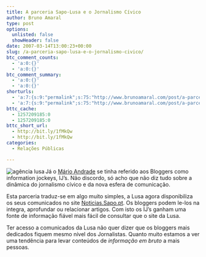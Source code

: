 ```yaml
---
title: A parceria Sapo-Lusa e o Jornalismo Cívico
author: Bruno Amaral
type: post
options:
  unlisted: false
  showHeader: false
date: 2007-03-14T13:00:23+00:00
slug: /a-parceria-sapo-lusa-e-o-jornalismo-civico/
btc_comment_counts:
  - 'a:0:{}'
  - 'a:0:{}'
btc_comment_summary:
  - 'a:0:{}'
  - 'a:0:{}'
shorturls:
  - 'a:7:{s:9:"permalink";s:75:"http://www.brunoamaral.com/post/a-parceria-sapo-lusa-e-o-jornalismo-civico/";s:7:"tinyurl";s:25:"http://tinyurl.com/coe2dt";s:4:"isgd";s:17:"http://is.gd/pNzA";s:5:"bitly";s:20:"http://bit.ly/14b4ib";s:5:"snipr";s:22:"http://snipr.com/ewumr";s:5:"snurl";s:22:"http://snurl.com/ewumr";s:7:"snipurl";s:24:"http://snipurl.com/ewumr";}'
  - 'a:7:{s:9:"permalink";s:75:"http://www.brunoamaral.com/post/a-parceria-sapo-lusa-e-o-jornalismo-civico/";s:7:"tinyurl";s:25:"http://tinyurl.com/coe2dt";s:4:"isgd";s:17:"http://is.gd/pNzA";s:5:"bitly";s:20:"http://bit.ly/14b4ib";s:5:"snipr";s:22:"http://snipr.com/ewumr";s:5:"snurl";s:22:"http://snurl.com/ewumr";s:7:"snipurl";s:24:"http://snipurl.com/ewumr";}'
bttc_cache:
  - 1257209185:0
  - 1257209185:0
bttc_short_url:
  - http://bit.ly/1fMkQw
  - http://bit.ly/1fMkQw
categories:
  - Relações Públicas

---
```

<a href="http://www.brunoamaral.com/post/a-parceria-sapo-lusa-e-o-jornalismo-civico/agencia-lusa/" rel="attachment wp-att-322" title="agência lusa"><img src="/wp-content/uploads/2007/03/lusa1.thumbnail.gif" alt="agência lusa" align="left" /></a>Já o [Mário Andrade][1] se tinha referido aos Bloggers como information jockeys, IJ&#8217;s. Não discordo, só acho que não diz tudo sobre a dinâmica do jornalismo cívico e da nova esfera de comunicação.

Esta parceria traduz-se em algo muito simples, a Lusa agora disponibiliza os seus comunicados no site [Noticias.Sapo.pt][2]. Os bloggers podem le-los na integra, aprofundar ou relacionar artigos. Com isto os IJ&#8217;s ganham uma fonte de informação fiável mais fácil de consultar que o site da Lusa.

Ter acesso a comunicados da Lusa não quer dizer que os bloggers mais dedicados fiquem mesmo nível dos Jornalistas. Quanto muito estamos a ver uma tendência para levar conteúdos de _informação em bruto_ a mais pessoas.

 [1]: http://blue.muiomuio.net/eu-sou-um-ij/
 [2]: http://noticias.sapo.pt/